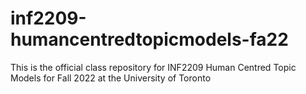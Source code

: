 # inf2209-humancentredtopicmodels-fa22
This is the official class repository for INF2209 Human Centred Topic Models for Fall 2022 at the University of Toronto
